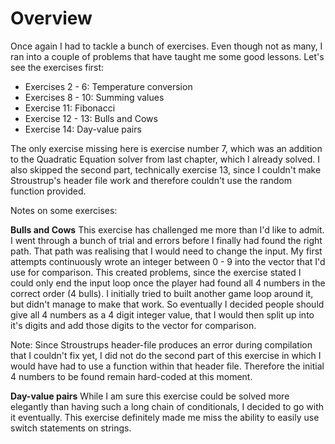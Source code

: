 # Overview 

Once again I had to tackle a bunch of exercises. Even though not as many, I ran into a couple of problems that have taught me some good lessons. 
Let's see the exercises first:

- Exercises 2 - 6: Temperature conversion
- Exercises 8 - 10: Summing values
- Exercise 11: Fibonacci
- Exercise 12 - 13: Bulls and Cows
- Exercise 14: Day-value pairs

The only exercise missing here is exercise number 7, which was an addition to the Quadratic Equation solver from last chapter, which I already solved.
I also skipped the second part, technically exercise 13, since I couldn't make Stroustrup's header file work and therefore couldn't use the random 
function provided. 

Notes on some exercises: 

**Bulls and Cows**
This exercise has challenged me more than I'd like to admit. I went through a bunch of trial and errors
before I finally had found the right path. That path was realising that I would need to change the input.
My first attempts continuously wrote an integer between 0 - 9 into the vector that I'd use for comparison.
This created problems, since the exercise stated I could only end the input loop once the player had found 
all 4 numbers in the correct order (4 bulls). I initially tried to built another game loop around it, but 
didn't manage to make that work. So eventually I decided people should give all 4 numbers as a 4 digit integer
value, that I would then split up into it's digits and add those digits to the vector for comparison. 

Note: Since Stroustrups header-file produces an error during compilation that I couldn't fix yet, I did not 
do the second part of this exercise in which I would have had to use a function within that header file. 
Therefore the initial 4 numbers to be found remain hard-coded at this moment.

**Day-value pairs**
While I am sure this exercise could be solved more elegantly than having such a long chain of conditionals, I decided to go with it eventually. 
This exercise definitely made me miss the ability to easily use switch statements on strings. 